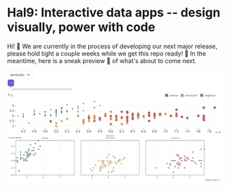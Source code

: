 # Hal9: Interactive data apps -- design visually, power with code

Hi! 👋  We are currently in the process of developing our next major release, please hold tight a couple weeks while we get this repo ready! 🚀 In the meantime, here is a sneak preview 👀 of what's about to come next.

![Hal9 App Designer](images/hal9-designer.gif)
